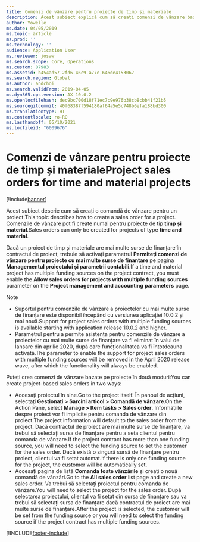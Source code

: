 ```yaml
---
title: Comenzi de vânzare pentru proiecte de timp și materiale
description: Acest subiect explică cum să creați comenzi de vânzare bazate pe proiecte pentru proiecte de timp și materiale.
author: Yowelle
ms.date: 04/05/2019
ms.topic: article
ms.prod: ''
ms.technology: ''
audience: Application User
ms.reviewer: josaw
ms.search.scope: Core, Operations
ms.custom: 87983
ms.assetid: b454ad57-2fd6-46c9-a77e-646de4153067
ms.search.region: Global
ms.author: andchoi
ms.search.validFrom: 2019-04-05
ms.dyn365.ops.version: AX 10.0.2
ms.openlocfilehash: dec9bc700d18f71ec7c9e976b38cb8cbb41f21b5
ms.sourcegitcommit: 40f68387f594180af64a5e5c748b6efa188bd300
ms.translationtype: HT
ms.contentlocale: ro-RO
ms.lasthandoff: 05/10/2021
ms.locfileid: "6009676"
---
```

# <a name="project-sales-orders-for-time-and-material-projects"></a><span data-ttu-id="3972c-103">Comenzi de vânzare pentru proiecte de timp și materiale</span><span class="sxs-lookup"><span data-stu-id="3972c-103">Project sales orders for time and material projects</span></span>

[!include[banner](../includes/banner.md)]

<span data-ttu-id="3972c-104">Acest subiect descrie cum să creați o comandă de vânzare pentru un proiect.</span><span class="sxs-lookup"><span data-stu-id="3972c-104">This topic describes how to create a sales order for a project.</span></span> <span data-ttu-id="3972c-105">Comenzile de vânzare pot fi create numai pentru proiecte de tip **timp și material**.</span><span class="sxs-lookup"><span data-stu-id="3972c-105">Sales orders can only be created for projects of type **time and material**.</span></span>

<span data-ttu-id="3972c-106">Dacă un proiect de timp și materiale are mai multe surse de finanțare în contractul de proiect, trebuie să activați parametrul **Permiteți comenzi de vânzare pentru proiecte cu mai multe surse de finanțare** pe pagina **Managementul proiectului și parametrii contabili**.</span><span class="sxs-lookup"><span data-stu-id="3972c-106">If a time and material project has multiple funding sources on the project contract, you must enable the **Allow sales orders for projects with multiple funding sources** parameter on the **Project management and accounting parameters** page.</span></span> 

> [!NOTE]
> - <span data-ttu-id="3972c-107">Suportul pentru comenzile de vânzare a proiectelor cu mai multe surse de finanțare este disponibil începând cu versiunea aplicației 10.0.2 și mai nouă.</span><span class="sxs-lookup"><span data-stu-id="3972c-107">Support for project sales orders with multiple funding sources is available starting with application release 10.0.2 and higher.</span></span>
> - <span data-ttu-id="3972c-108">Parametrul pentru a permite asistența pentru comenzile de vânzare a proiectelor cu mai multe surse de finanțare va fi eliminat în valul de lansare din aprilie 2020, după care funcționalitatea va fi întotdeauna activată.</span><span class="sxs-lookup"><span data-stu-id="3972c-108">The parameter to enable the support for project sales orders with multiple funding sources will be removed in the April 2020 release wave, after which the functionality will always be enabled.</span></span>

<span data-ttu-id="3972c-109">Puteți crea comenzi de vânzare bazate pe proiecte în două moduri:</span><span class="sxs-lookup"><span data-stu-id="3972c-109">You can create project-based sales orders in two ways:</span></span>

- <span data-ttu-id="3972c-110">Accesați proiectul în sine.</span><span class="sxs-lookup"><span data-stu-id="3972c-110">Go to the project itself.</span></span> <span data-ttu-id="3972c-111">În panoul de acțiuni, selectați **Gestionați > Sarcini articol > Comandă de vânzare**.</span><span class="sxs-lookup"><span data-stu-id="3972c-111">On the Action Pane, select **Manage > Item tasks > Sales order**.</span></span> <span data-ttu-id="3972c-112">Informațiile despre proiect vor fi implicite pentru comanda de vânzare din proiect.</span><span class="sxs-lookup"><span data-stu-id="3972c-112">The project information will default to the sales order from the project.</span></span> <span data-ttu-id="3972c-113">Dacă contractul de proiect are mai multe surse de finanțare, va trebui să selectați sursa de finanțare pentru a seta clientul pentru comanda de vânzare.</span><span class="sxs-lookup"><span data-stu-id="3972c-113">If the project contract has more than one funding source, you will need to select the funding source to set the customer for the sales order.</span></span> <span data-ttu-id="3972c-114">Dacă există o singură sursă de finanțare pentru proiect, clientul va fi setat automat.</span><span class="sxs-lookup"><span data-stu-id="3972c-114">If there is only one funding source for the project, the customer will be automatically set.</span></span>
- <span data-ttu-id="3972c-115">Accesați pagina de listă **Comanda toate vânzările** și creați o nouă comandă de vânzări.</span><span class="sxs-lookup"><span data-stu-id="3972c-115">Go to the **All sales order** list page and create a new sales order.</span></span> <span data-ttu-id="3972c-116">Va trebui să selectați proiectul pentru comanda de vânzare.</span><span class="sxs-lookup"><span data-stu-id="3972c-116">You will need to select the project for the sales order.</span></span> <span data-ttu-id="3972c-117">După selectarea proiectului, clientul va fi setat din sursa de finanțare sau va trebui să selectați sursa de finanțare dacă contractul de proiect are mai multe surse de finanțare.</span><span class="sxs-lookup"><span data-stu-id="3972c-117">After the project is selected, the customer will be set from the funding source or you will need to select the funding source if the project contract has multiple funding sources.</span></span>



[!INCLUDE[footer-include](../includes/footer-banner.md)]